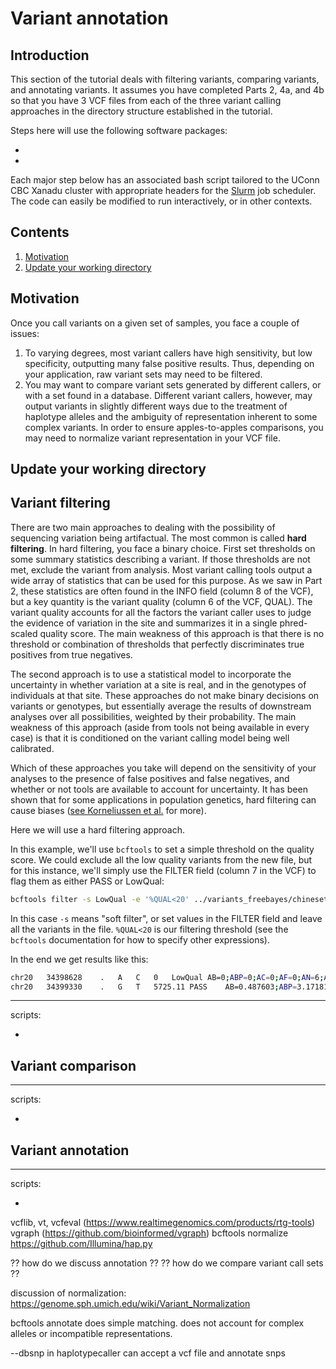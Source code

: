 # Variant annotation

## Introduction

This section of the tutorial deals with filtering variants, comparing variants, and annotating variants.  It assumes you have completed Parts 2, 4a, and 4b so that you have 3 VCF files from each of the three variant calling approaches in the directory structure established in the tutorial. 

Steps here will use the following software packages:

- []()
- []()

Each major step below has an associated bash script tailored to the UConn CBC Xanadu cluster with appropriate headers for the [Slurm](https://slurm.schedmd.com/documentation.html) job scheduler. The code can easily be modified to run interactively, or in other contexts. 

## Contents
  
1.    [ Motivation ](#Motivation)
2.    [ Update your working directory ](#Update-your-working-directory)  

## Motivation

Once you call variants on a given set of samples, you face a couple of issues:

1. To varying degrees, most variant callers have high sensitivity, but low specificity, outputting many false positive results. Thus, depending on your application, raw variant sets may need to be filtered. 
2. You may want to compare variant sets generated by different callers, or with a set found in a database. Different variant callers, however, may output variants in slightly different ways due to the treatment of haplotype alleles and the ambiguity of representation inherent to some complex variants. In order to ensure apples-to-apples comparisons, you may need to normalize variant representation in your VCF file. 



## Update your working directory



## Variant filtering

There are two main approaches to dealing with the possibility of sequencing variation being artifactual. The most common is called __hard filtering__. In hard filtering, you face a binary choice. First set thresholds on some summary statistics describing a variant. If those thresholds are not met, exclude the variant from analysis. Most variant calling tools output a wide array of statistics that can be used for this purpose. As we saw in Part 2, these statistics are often found in the INFO field (column 8 of the VCF), but a key quantity is the variant quality (column 6 of the VCF, QUAL). The variant quality accounts for all the factors the variant caller uses to judge the evidence of variation in the site and summarizes it in a single phred-scaled quality score. The main weakness of this approach is that there is no threshold or combination of thresholds that perfectly discriminates true positives from true negatives. 

The second approach is to use a statistical model to incorporate the uncertainty in whether  variation at a site is real, and in the genotypes of individuals at that site. These approaches do not make binary decisions on variants or genotypes, but essentially average the results of downstream analyses over all possibilities, weighted by their probability. The main weakness of this approach (aside from tools not being available in every case) is that it is conditioned on the variant calling model being well calibrated. 

Which of these approaches you take will depend on the sensitivity of your analyses to the presence of false positives and false negatives, and whether or not tools are available to account for uncertainty. It has been shown that for some applications in population genetics, hard filtering can cause biases ([see Korneliussen et al.](https://bmcbioinformatics.biomedcentral.com/articles/10.1186/s12859-014-0356-4) for more). 

Here we will use a hard filtering approach. 

In this example, we'll use `bcftools` to set a simple threshold on the quality score. We could exclude all the low quality variants from the new file, but for this instance, we'll simply use the FILTER field (column 7 in the VCF) to flag them as either PASS or LowQual:

```bash
bcftools filter -s LowQual -e '%QUAL<20' ../variants_freebayes/chinesetrio_fb.vcf.gz | bgzip -c > fb_filter.vcf.gz
```
In this case `-s` means "soft filter", or set values in the FILTER field and leave all the variants in the file. `%QUAL<20` is our filtering threshold (see the `bcftools` documentation for how to specify other expressions). 

In the end we get results like this:

```bash
chr20	34398628	.	A	C	0	LowQual	AB=0;ABP=0;AC=0;AF=0;AN=6;AO=26;CIGAR=1X;DP=169;DPB=169;DPRA=0;EPP=43.4331;EPPR=3.07324;GTI=0;LEN=1;MEANALT=2;MQM=52.6538;MQMR=59.4203;NS=3;NUMALT=1;ODDS=50.5069;PAIRED=1;PAIREDR=1;PAO=0;PQA=0;PQR=0;PRO=0;QA=260;QR=4556;RO=138;RPL=2;RPP=43.4331;RPPR=4.01736;RPR=24;RUN=1;SAF=0;SAP=59.4686;SAR=26;SRF=113;SRP=124.865;SRR=25;TYPE=snp	GT:DP:AD:RO:QR:AO:QA:GL	0/0:65:50,15:50:1718:15:152:0,-5.78839,-141.074	0/0:62:51,10:51:1723:10:93:0,-10.0033,-146.776	0/0:42:37,1:37:1115:1:15:0,-10.0897,-99.0743
chr20	34399330	.	G	T	5725.11	PASS	AB=0.487603;ABP=3.17181;AC=5;AF=0.833333;AN=6;AO=216;CIGAR=1X;DP=280;DPB=280;DPRA=0;EPP=12.0581;EPPR=8.83536;GTI=0;LEN=1;MEANALT=1.33333;MQM=59.287;MQMR=60;NS=3;NUMALT=1;ODDS=44.2501;PAIRED=1;PAIREDR=1;PAO=0;PQA=0;PQR=0;PRO=0;QA=6932;QR=1912;RO=63;RPL=112;RPP=3.6537;RPPR=5.80219;RPR=104;RUN=1;SAF=79;SAP=36.829;SAR=137;SRF=20;SRP=21.2438;SRR=43;TYPE=snp	GT:DP:AD:RO:QR:AO:QA:GL	0/1:121:62,59:62:1897:59:1915:-135.887,0,-134.53	1/1:100:0,99:0:0:99:3068:-276.127,-29.802,0	1/1:59:1,58:1:15:58:1949:-174.125,-16.2608,0
```

___
scripts:
- []()

## Variant comparison

___
scripts:
- []()

## Variant annotation

___
scripts:
- []()


vcflib, vt, vcfeval (https://www.realtimegenomics.com/products/rtg-tools)
vgraph (https://github.com/bioinformed/vgraph)
bcftools normalize
https://github.com/Illumina/hap.py

?? how do we discuss annotation ?? 
?? how do we compare variant call sets ??

discussion of normalization:
https://genome.sph.umich.edu/wiki/Variant_Normalization


bcftools annotate does simple matching. does not account for complex alleles or incompatible representations. 

--dbsnp in haplotypecaller can accept a vcf file and annotate snps
